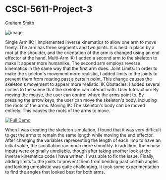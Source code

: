 # CSCI-5611-Project-3
Graham Smith

![image](https://github.com/smithgraham2002/CSCI-5611-Project-3/assets/103609167/7476dcb2-8d2b-42be-88c1-0d0c14dbd8a3)

Single Arm IK: I implemented inverse kinematics to allow one arm to move freely. The arm has three segments and two joints. It is held in place by a root at the shoulder, and the orientation of the arm is changed using an end effector at the hand.
Multi-Arm IK: I added a second arm to the skeleton to make it appear more humanlike. The second arm employs reverse kinematics in the same way that the first arm does.
Joint Limits: In order to make the skeleton's movement more realistic, I added limits to the joints to prevent them from rotating past a certain point. This change causes the skeleton's movement to appear more realistic.
IK Obstacles: I added several circles to the scene that the skeleton can interact with.
User Interaction: By moving the mouse, the user can control where the arms point to. By pressing the arrow keys, the user can move the skeleton's body, including the roots of the arms.
Moving IK: The skeleton's body can be moved entirely. This causes the roots of the arms to move.

[![Full Demo](https://img.youtube.com/vi/<VIDEO_ID>/hqdefault.jpg)](https://youtu.be/ejL32UBxWD8)

When I was creating the skeleton simulation, I found that it was very difficult to get the arms to remain the same length while moving the end effector. After changing the variables representing the length of each limb to have an initial value, the simultation ran much more smoothly. In addition, the mouse inputs were originally unreliable, though after taking another look at the inverse kinematics code I have written, I was able to fix the issue. Finally, adding limits to the joints to prevent them from bending past certain angles and looking unrealistic was quite challenging. It took some experimentation to find the angles that looked best for both arms. 
